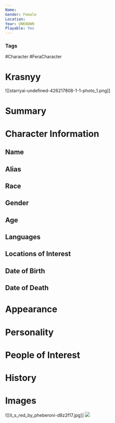 ```yaml
---
Name: 
Gender: Female
Location: 
Year: UNKNOWN
Playable: Yes
---
```


### Tags
#Character #FeraCharacter 

# Krasnyy
![[starryai-undefined-426217808-1-1-photo_1.png]]

# Summary


# Character Information

## Name

## Alias

## Race

## Gender

## Age

## Languages

## Locations of Interest

## Date of Birth

## Date of Death

# Appearance

# Personality

# People of Interest

# History

# Images

![[it_s_red_by_pheberoni-d8z2f17.jpg]]
![](Pasted%20image%2020220605204939.png)